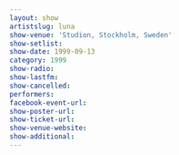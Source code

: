 ```yaml
---
layout: show
artistslug: luna
show-venue: 'Studion, Stockholm, Sweden'
show-setlist: 
show-date: 1999-09-13
category: 1999
show-radio: 
show-lastfm: 
show-cancelled: 
performers: 
facebook-event-url: 
show-poster-url: 
show-ticket-url: 
show-venue-website: 
show-additional: 
---
```


